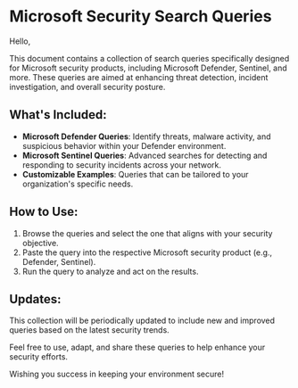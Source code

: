 # Microsoft Security Search Queries

Hello,

This document contains a collection of search queries specifically designed for Microsoft security products, including Microsoft Defender, Sentinel, and more. These queries are aimed at enhancing threat detection, incident investigation, and overall security posture.

## What's Included:
- **Microsoft Defender Queries**: Identify threats, malware activity, and suspicious behavior within your Defender environment.
- **Microsoft Sentinel Queries**: Advanced searches for detecting and responding to security incidents across your network.
- **Customizable Examples**: Queries that can be tailored to your organization's specific needs.

## How to Use:
1. Browse the queries and select the one that aligns with your security objective.
2. Paste the query into the respective Microsoft security product (e.g., Defender, Sentinel).
3. Run the query to analyze and act on the results.

## Updates:
This collection will be periodically updated to include new and improved queries based on the latest security trends.

Feel free to use, adapt, and share these queries to help enhance your security efforts.

Wishing you success in keeping your environment secure!
